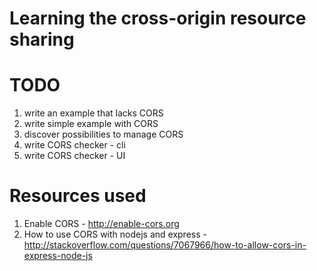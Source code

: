 # Learning the cross-origin resource sharing

# TODO

1. write an example that lacks CORS
2. write simple example with CORS
3. discover possibilities to manage CORS
4. write CORS checker - cli
5. write CORS checker - UI

# Resources used

1. Enable CORS -
	http://enable-cors.org
2. How to use CORS with nodejs and express -
	http://stackoverflow.com/questions/7067966/how-to-allow-cors-in-express-node-js